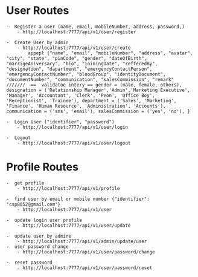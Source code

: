 # User Routes
    -  Register a user (name, email, mobileNumber, address, password,)
        - http://localhost:7777/api/v1/user/register

    -  Create User by admin
        - http://localhost:7777/api/v1/user/create
            appept {"name", "email", "mobileNumber", "address", "avatar", "city", "state", "pinCode", "gender", "dateOfBirth", "marrigeAniversary", "bio", "joiningDate", "refferedBy", "designation", "dapartment", "emergencyContactPerson", "emergencyContactNumber", "bloodGroup", "identityDocument", "documentNumber", "communication", "salesCommission", "remark"  ///////  ==  validatoe intery == gender = (male, female, others), designation = ('Relationship Manager','Admin','Marketing Executive', 'Manager', 'Accountant', 'Clerk', 'Peon', 'Office Boy', 'Receptionist', 'Trainee'), department = ('Sales', 'Marketing', 'Finance', 'Human Resource', 'Administration', 'Accounts'), communication = ('sms', 'email'), salesCommission = ('yes', 'no'), }

    -  Login User ("identifier", "password")
        - http://localhost:7777/api/v1/user/login

    -  Logout
        - http://localhost:7777/api/v1/user/logout


# Profile Routes

    -  get profile
        - http://localhost:7777/api/v1/profile

    -  find user by email or mobile number {"identifier": "csp8052@gmail.com"}
        - http://localhost:7777/api/v1/user

    -  update login user profile 
        - http://localhost:7777/api/v1/user/update

    -  update user by admine 
        - http://localhost:7777/api/v1/admin/update/user
    -  user password change
        - http://localhost:7777/api/v1/user/password/change

    -  reset password
        - http://localhost:7777/api/v1/user/password/reset
        